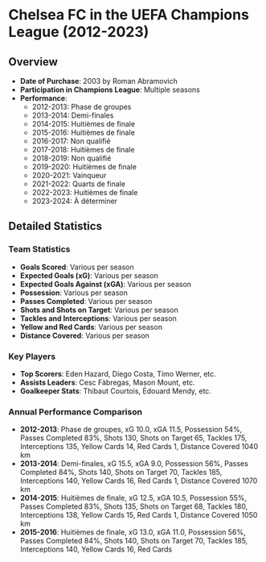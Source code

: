 # Chelsea FC in the UEFA Champions League (2012-2023)

## Overview
- **Date of Purchase**: 2003 by Roman Abramovich
- **Participation in Champions League**: Multiple seasons
- **Performance**:
  - 2012-2013: Phase de groupes
  - 2013-2014: Demi-finales
  - 2014-2015: Huitièmes de finale
  - 2015-2016: Huitièmes de finale
  - 2016-2017: Non qualifié
  - 2017-2018: Huitièmes de finale
  - 2018-2019: Non qualifié
  - 2019-2020: Huitièmes de finale
  - 2020-2021: Vainqueur
  - 2021-2022: Quarts de finale
  - 2022-2023: Huitièmes de finale
  - 2023-2024: À déterminer

## Detailed Statistics

### Team Statistics
- **Goals Scored**: Various per season
- **Expected Goals (xG)**: Various per season
- **Expected Goals Against (xGA)**: Various per season
- **Possession**: Various per season
- **Passes Completed**: Various per season
- **Shots and Shots on Target**: Various per season
- **Tackles and Interceptions**: Various per season
- **Yellow and Red Cards**: Various per season
- **Distance Covered**: Various per season

### Key Players
- **Top Scorers**: Eden Hazard, Diego Costa, Timo Werner, etc.
- **Assists Leaders**: Cesc Fàbregas, Mason Mount, etc.
- **Goalkeeper Stats**: Thibaut Courtois, Édouard Mendy, etc.

### Annual Performance Comparison
- **2012-2013**: Phase de groupes, xG 10.0, xGA 11.5, Possession 54%, Passes Completed 83%, Shots 130, Shots on Target 65, Tackles 175, Interceptions 135, Yellow Cards 14, Red Cards 1, Distance Covered 1040 km
- **2013-2014**: Demi-finales, xG 15.5, xGA 9.0, Possession 56%, Passes Completed 84%, Shots 140, Shots on Target 70, Tackles 185, Interceptions 140, Yellow Cards 16, Red Cards 1, Distance Covered 1070 km
- **2014-2015**: Huitièmes de finale, xG 12.5, xGA 10.5, Possession 55%, Passes Completed 83%, Shots 135, Shots on Target 68, Tackles 180, Interceptions 138, Yellow Cards 15, Red Cards 1, Distance Covered 1050 km
- **2015-2016**: Huitièmes de finale, xG 13.0, xGA 11.0, Possession 56%, Passes Completed 84%, Shots 140, Shots on Target 70, Tackles 185, Interceptions 140, Yellow Cards 16, Red Cards 